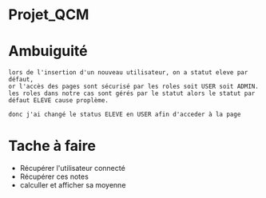 # Projet_QCM

# Ambuiguité
    lors de l'insertion d'un nouveau utilisateur, on a statut eleve par défaut,
    or l'accès des pages sont sécurisé par les roles soit USER soit ADMIN.
    les roles dans notre cas sont gérés par le statut alors le statut par défaut ELEVE cause proplème.

    donc j'ai changé le status ELEVE en USER afin d'acceder à la page


# Tache à faire
-   Récupérer l'utilisateur connecté
-   Récupérer ces notes
-   calculler et afficher sa moyenne 
